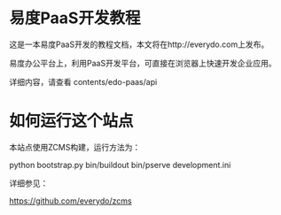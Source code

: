 易度PaaS开发教程
=========================

这是一本易度PaaS开发的教程文档，本文将在http://everydo.com上发布。

易度办公平台上，利用PaaS开发平台，可直接在浏览器上快速开发企业应用。

详细内容，请查看 contents/edo-paas/api

如何运行这个站点
===========================
本站点使用ZCMS构建，运行方法为：

   python bootstrap.py
   bin/buildout
   bin/pserve development.ini

详细参见：

  https://github.com/everydo/zcms
